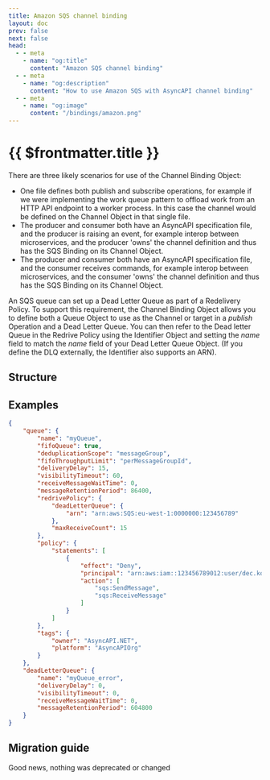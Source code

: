 ```yaml
---
title: Amazon SQS channel binding
layout: doc
prev: false
next: false
head:
  - - meta
    - name: "og:title"
      content: "Amazon SQS channel binding"
  - - meta
    - name: "og:description"
      content: "How to use Amazon SQS with AsyncAPI channel binding"
  - - meta
    - name: "og:image"
      content: "/bindings/amazon.png"
---
```


# {{ $frontmatter.title }}

There are three likely scenarios for use of the Channel Binding Object:

- One file defines both publish and subscribe operations, for example if we were implementing the work queue pattern to offload work from an HTTP API endpoint to a worker process. In this case the channel would be defined on the Channel Object in that single file.
- The producer and consumer both have an AsyncAPI specification file, and the producer is raising an event, for example interop between microservices, and the producer 'owns' the channel definition and thus has the SQS Binding on its Channel Object.
- The producer and consumer both have an AsyncAPI specification file, and the consumer receives commands, for example interop between microservices, and the consumer 'owns' the channel  definition and thus has the SQS Binding on its Channel Object.

An SQS queue can set up a Dead Letter Queue as part of a Redelivery Policy. 
To support this requirement, the Channel Binding Object allows you to define both a Queue Object to use as the Channel 
or target in a *publish* Operation and a Dead Letter Queue. You can then refer to the Dead letter Queue in the 
Redrive Policy using the Identifier Object and setting the *name* field to match the *name* field of your 
Dead Letter Queue Object. (If you define the DLQ externally, the Identifier also supports an ARN).

## Structure

<Json url="https://raw.githubusercontent.com/asyncapi/spec-json-schemas/master/bindings/sqs/0.2.0/channel.json" />

## Examples

```json
{
    "queue": {
        "name": "myQueue",
        "fifoQueue": true,
        "deduplicationScope": "messageGroup",
        "fifoThroughputLimit": "perMessageGroupId",
        "deliveryDelay": 15,
        "visibilityTimeout": 60,
        "receiveMessageWaitTime": 0,
        "messageRetentionPeriod": 86400,
        "redrivePolicy": {
            "deadLetterQueue": {
                "arn": "arn:aws:SQS:eu-west-1:0000000:123456789"
            },
            "maxReceiveCount": 15
        },
        "policy": {
            "statements": [
                {
                    "effect": "Deny",
                    "principal": "arn:aws:iam::123456789012:user/dec.kolakowski",
                    "action": [
                        "sqs:SendMessage",
                        "sqs:ReceiveMessage"
                    ]
                }
            ]
        },
        "tags": {
            "owner": "AsyncAPI.NET",
            "platform": "AsyncAPIOrg"
        }
    },
    "deadLetterQueue": {
        "name": "myQueue_error",
        "deliveryDelay": 0,
        "visibilityTimeout": 0,
        "receiveMessageWaitTime": 0,
        "messageRetentionPeriod": 604800
    }
}
```

## Migration guide

Good news, nothing was deprecated or changed